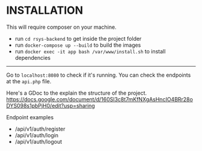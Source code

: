 
# INSTALLATION

This will require composer on your machine.

* run `cd rsys-backend` to get inside the project folder
* run `docker-compose up --build` to build the images
* run `docker exec -it app bash /var/www/install.sh` to install dependencies


----------
Go to `localhost:8080` to check if it's running.
You can check the endpoints at the `api.php` file.

Here's a GDoc to the explain the structure of the project.
https://docs.google.com/document/d/160Sl3c8t7mKfNXgAsHncIO4BRr28oDYS098s1pbPjH0/edit?usp=sharing

Endpoint examples
* /api/v1/auth/register
* /api/v1/auth/login
* /api/v1/auth/logout
